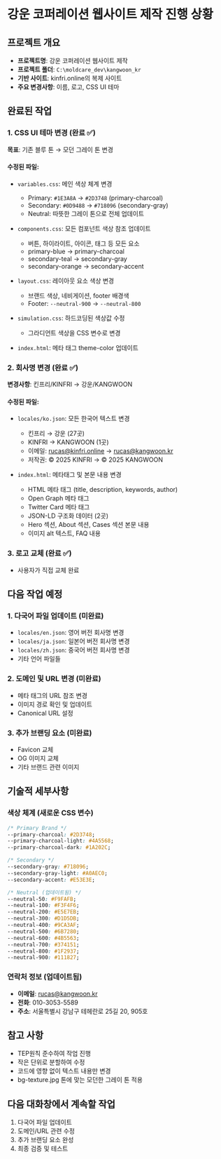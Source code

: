 # 강운 코퍼레이션 웹사이트 제작 진행 상황

## 프로젝트 개요
- **프로젝트명**: 강운 코퍼레이션 웹사이트 제작
- **프로젝트 폴더**: `C:\moldcare_dev\kangwoon_kr`
- **기반 사이트**: kinfri.online의 복제 사이트
- **주요 변경사항**: 이름, 로고, CSS UI 테마

## 완료된 작업

### 1. CSS UI 테마 변경 (완료 ✅)
**목표**: 기존 블루 톤 → 모던 그레이 톤 변경

#### 수정된 파일:
- `variables.css`: 메인 색상 체계 변경
  - Primary: `#1E3A8A` → `#2D3748` (primary-charcoal)
  - Secondary: `#0D9488` → `#718096` (secondary-gray)
  - Neutral: 따뜻한 그레이 톤으로 전체 업데이트

- `components.css`: 모든 컴포넌트 색상 참조 업데이트
  - 버튼, 하이라이트, 아이콘, 태그 등 모든 요소
  - primary-blue → primary-charcoal
  - secondary-teal → secondary-gray
  - secondary-orange → secondary-accent

- `layout.css`: 레이아웃 요소 색상 변경
  - 브랜드 색상, 네비게이션, footer 배경색
  - Footer: `--neutral-900` → `--neutral-800`

- `simulation.css`: 하드코딩된 색상값 수정
  - 그라디언트 색상을 CSS 변수로 변경

- `index.html`: 메타 태그 theme-color 업데이트

### 2. 회사명 변경 (완료 ✅)
**변경사항**: 킨프리/KINFRI → 강운/KANGWOON

#### 수정된 파일:
- `locales/ko.json`: 모든 한국어 텍스트 변경
  - 킨프리 → 강운 (27곳)
  - KINFRI → KANGWOON (1곳)
  - 이메일: rucas@kinfri.online → rucas@kangwoon.kr
  - 저작권: © 2025 KINFRI → © 2025 KANGWOON

- `index.html`: 메타태그 및 본문 내용 변경
  - HTML 메타 태그 (title, description, keywords, author)
  - Open Graph 메타 태그
  - Twitter Card 메타 태그
  - JSON-LD 구조화 데이터 (2곳)
  - Hero 섹션, About 섹션, Cases 섹션 본문 내용
  - 이미지 alt 텍스트, FAQ 내용

### 3. 로고 교체 (완료 ✅)
- 사용자가 직접 교체 완료

## 다음 작업 예정

### 1. 다국어 파일 업데이트 (미완료)
- `locales/en.json`: 영어 버전 회사명 변경
- `locales/ja.json`: 일본어 버전 회사명 변경  
- `locales/zh.json`: 중국어 버전 회사명 변경
- 기타 언어 파일들

### 2. 도메인 및 URL 변경 (미완료)
- 메타 태그의 URL 참조 변경
- 이미지 경로 확인 및 업데이트
- Canonical URL 설정

### 3. 추가 브랜딩 요소 (미완료)
- Favicon 교체
- OG 이미지 교체
- 기타 브랜드 관련 이미지

## 기술적 세부사항

### 색상 체계 (새로운 CSS 변수)
```css
/* Primary Brand */
--primary-charcoal: #2D3748;
--primary-charcoal-light: #4A5568;
--primary-charcoal-dark: #1A202C;

/* Secondary */
--secondary-gray: #718096;
--secondary-gray-light: #A0AEC0;
--secondary-accent: #E53E3E;

/* Neutral (업데이트됨) */
--neutral-50: #F9FAFB;
--neutral-100: #F3F4F6;
--neutral-200: #E5E7EB;
--neutral-300: #D1D5DB;
--neutral-400: #9CA3AF;
--neutral-500: #6B7280;
--neutral-600: #4B5563;
--neutral-700: #374151;
--neutral-800: #1F2937;
--neutral-900: #111827;
```

### 연락처 정보 (업데이트됨)
- **이메일**: rucas@kangwoon.kr
- **전화**: 010-3053-5589
- **주소**: 서울특별시 강남구 테헤란로 25길 20, 905호

## 참고 사항
- TEP원칙 준수하여 작업 진행
- 작은 단위로 분할하여 수정
- 코드에 영향 없이 텍스트 내용만 변경
- bg-texture.jpg 톤에 맞는 모던한 그레이 톤 적용

## 다음 대화창에서 계속할 작업
1. 다국어 파일 업데이트
2. 도메인/URL 관련 수정
3. 추가 브랜딩 요소 완성
4. 최종 검증 및 테스트
